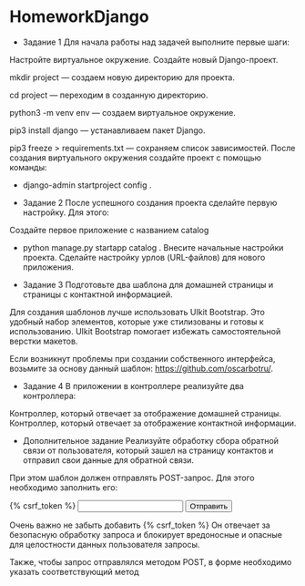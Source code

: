 # HomeworkDjango
* Задание 1
Для начала работы над задачей выполните первые шаги:

 Настройте виртуальное окружение.
 Создайте новый Django-проект.
  
mkdir project
 — создаем новую директорию для проекта.
 
cd project
 — переходим в созданную директорию.
 
python3 -m venv env
 — создаем виртуальное окружение.
 
pip3 install django
 — устанавливаем пакет Django.
 
pip3 freeze >  requirements.txt
 — сохраняем список зависимостей.
 После создания виртуального окружения создайте проект с помощью команды:
 - django-admin startproject config .

* Задание 2
После успешного создания проекта сделайте первую настройку. Для этого:

 Создайте первое приложение с названием 
catalog
 - python manage.py startapp catalog
.
 Внесите начальные настройки проекта.
 Сделайте настройку урлов (URL-файлов) для нового приложения.
* Задание 3
Подготовьте два шаблона для домашней страницы и страницы с контактной информацией.

Для создания шаблонов лучше использовать UIkit Bootstrap. Это удобный набор элементов, которые уже стилизованы и готовы к использованию. UIkit Bootstrap помогает избежать самостоятельной верстки макетов.

Если возникнут проблемы при создании собственного интерфейса, возьмите за основу данный шаблон: https://github.com/oscarbotru/.

* Задание 4
В приложении в контроллере реализуйте два контроллера:

 Контроллер, который отвечает за отображение домашней страницы.
 Контроллер, который отвечает за отображение контактной информации.
 
* Дополнительное задание
Реализуйте обработку сбора обратной связи от пользователя, который зашел на страницу контактов и отправил свои данные для обратной связи.

При этом шаблон должен отправлять POST-запрос. Для этого необходимо заполнить его:

<form method="post">
	{% csrf_token %}
	<input name="name" />
	<input type="submit" value="Отправить" />
</form>

Очень важно не забыть добавить 
{% csrf_token %}
Он отвечает за безопасную обработку запроса и блокирует вредоносные и опасные для целостности данных пользователя запросы.

Также, чтобы запрос отправлялся методом POST, в форме необходимо указать соответствующий метод 
<form method="post">

